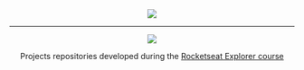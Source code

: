<div display="flex" align="center" gap="100px">
<img src="https://www.rocketseat.com.br/assets/logos/rocketseat.svg">
<hr>
<img src="https://www.rocketseat.com.br/assets/logos/explorer.svg">

Projects repositories developed during the <a href="https://www.rocketseat.com.br/explorer" target="_blank">Rocketseat Explorer course</a>
</div>


